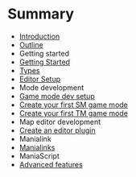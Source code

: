 # Summary

* [Introduction](README.md)
* [Outline](chapter1.md)
* Getting started
* [Getting Started](getting_started.md)
* [Types](types.md)
* [Editor Setup](editor-setup.md)
* Mode development
* [Game mode dev setup](gamemode-setup.md)
* [Create your first SM game mode](create-your-first-sm-game-mode.md)
* [Create your first TM game mode](create-your-first-tm-game-mode.md)
* Map editor development
* [Create an editor plugin](create-an-editor-plugin.md)
* Manialink
* [Manialinks](manialinks.md)
* ManiaScript
* [Advanced features](advanced-features.md)

